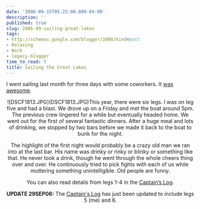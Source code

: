 ```yaml
---
date: '2006-09-15T05:25:00.000-04:00'
description: ''
published: true
slug: 2006-09-sailing-great-lakes
tags:
- http://schemas.google.com/blogger/2008/kind#post
- Relaxing
- Work
- legacy-blogger
time_to_read: 5
title: Sailing the Great Lakes
---
```


I went sailing last month for three days with some coworkers. It [was awesome](http://www.wassupy.com/gallery2/main.php?g2_itemId=3637).


<div style="text-align: center;">![DSCF1813.JPG](DSCF1813.JPG)This year, there were six legs. I was on leg five and had a blast. We drove up on a Friday and met the boat around 5pm. The previous crew lingered for a while but eventually headed home. We went out for the first of several fantastic dinners. After a huge meal and lots of drinking, we stopped by two bars before we made it back to the boat to bunk for the night.

The highlight of the first night would probably be a crazy old man we ran into at the last bar. His name was drinky or rinky or blinky or something like that. He never took a drink, though he went through the whole cheers thing over and over. He continuously tried to pick fights with each of us while muttering something unintelligible. Old people are funny.



![]()You can also read details from legs 1-4 in the [Captain’s Log](http://www.bumboat.com/log/log2006north.htm).

<strong>UPDATE 29SEP06:</strong> The [Captain's Log](http://www.bumboat.com/log/log2006north.htm) has just been updated to include legs 5 (me) and 6.